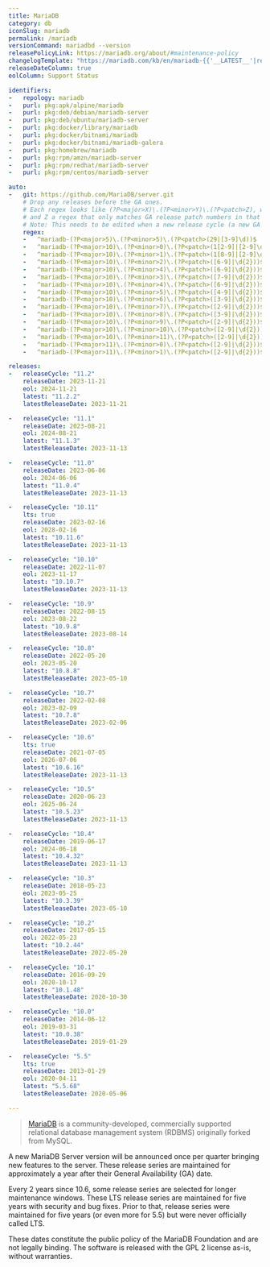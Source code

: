 ```yaml
---
title: MariaDB
category: db
iconSlug: mariadb
permalink: /mariadb
versionCommand: mariadbd --version
releasePolicyLink: https://mariadb.org/about/#maintenance-policy
changelogTemplate: "https://mariadb.com/kb/en/mariadb-{{'__LATEST__'|replace:'.','-'}}-changelog/"
releaseDateColumn: true
eolColumn: Support Status

identifiers:
-   repology: mariadb
-   purl: pkg:apk/alpine/mariadb
-   purl: pkg:deb/debian/mariadb-server
-   purl: pkg:deb/ubuntu/mariadb-server
-   purl: pkg:docker/library/mariadb
-   purl: pkg:docker/bitnami/mariadb
-   purl: pkg:docker/bitnami/mariadb-galera
-   purl: pkg:homebrew/mariadb
-   purl: pkg:rpm/amzn/mariadb-server
-   purl: pkg:rpm/redhat/mariadb-server
-   purl: pkg:rpm/centos/mariadb-server

auto:
-   git: https://github.com/MariaDB/server.git
    # Drop any releases before the GA ones.
    # Each regex looks like (?P<major>X)\.(?P<minor>Y)\.(?P<patch>Z), where X is the major, Y the minor
    # and Z a regex that only matches GA release patch numbers in that cycle.
    # Note: This needs to be edited when a new release cycle (a new GA release) is added.
    regex:
    -   ^mariadb-(?P<major>5)\.(?P<minor>5)\.(?P<patch>(29|[3-9]\d))$
    -   ^mariadb-(?P<major>10)\.(?P<minor>0)\.(?P<patch>(1[2-9]|[2-9]\d))$
    -   ^mariadb-(?P<major>10)\.(?P<minor>1)\.(?P<patch>(1[8-9]|[2-9]\d))$
    -   ^mariadb-(?P<major>10)\.(?P<minor>2)\.(?P<patch>([6-9]|\d{2}))$
    -   ^mariadb-(?P<major>10)\.(?P<minor>4)\.(?P<patch>([6-9]|\d{2}))$
    -   ^mariadb-(?P<major>10)\.(?P<minor>3)\.(?P<patch>([7-9]|\d{2}))$
    -   ^mariadb-(?P<major>10)\.(?P<minor>4)\.(?P<patch>([6-9]|\d{2}))$
    -   ^mariadb-(?P<major>10)\.(?P<minor>5)\.(?P<patch>([4-9]|\d{2}))$
    -   ^mariadb-(?P<major>10)\.(?P<minor>6)\.(?P<patch>([3-9]|\d{2}))$
    -   ^mariadb-(?P<major>10)\.(?P<minor>7)\.(?P<patch>([2-9]|\d{2}))$
    -   ^mariadb-(?P<major>10)\.(?P<minor>8)\.(?P<patch>([3-9]|\d{2}))$
    -   ^mariadb-(?P<major>10)\.(?P<minor>9)\.(?P<patch>([2-9]|\d{2}))$
    -   ^mariadb-(?P<major>10)\.(?P<minor>10)\.(?P<patch>([2-9]|\d{2}))$
    -   ^mariadb-(?P<major>10)\.(?P<minor>11)\.(?P<patch>([2-9]|\d{2}))$
    -   ^mariadb-(?P<major>11)\.(?P<minor>0)\.(?P<patch>([2-9]|\d{2}))$
    -   ^mariadb-(?P<major>11)\.(?P<minor>1)\.(?P<patch>([2-9]|\d{2}))$

releases:
-   releaseCycle: "11.2"
    releaseDate: 2023-11-21
    eol: 2024-11-21
    latest: "11.2.2"
    latestReleaseDate: 2023-11-21

-   releaseCycle: "11.1"
    releaseDate: 2023-08-21
    eol: 2024-08-21
    latest: "11.1.3"
    latestReleaseDate: 2023-11-13

-   releaseCycle: "11.0"
    releaseDate: 2023-06-06
    eol: 2024-06-06
    latest: "11.0.4"
    latestReleaseDate: 2023-11-13

-   releaseCycle: "10.11"
    lts: true
    releaseDate: 2023-02-16
    eol: 2028-02-16
    latest: "10.11.6"
    latestReleaseDate: 2023-11-13

-   releaseCycle: "10.10"
    releaseDate: 2022-11-07
    eol: 2023-11-17
    latest: "10.10.7"
    latestReleaseDate: 2023-11-13

-   releaseCycle: "10.9"
    releaseDate: 2022-08-15
    eol: 2023-08-22
    latest: "10.9.8"
    latestReleaseDate: 2023-08-14

-   releaseCycle: "10.8"
    releaseDate: 2022-05-20
    eol: 2023-05-20
    latest: "10.8.8"
    latestReleaseDate: 2023-05-10

-   releaseCycle: "10.7"
    releaseDate: 2022-02-08
    eol: 2023-02-09
    latest: "10.7.8"
    latestReleaseDate: 2023-02-06

-   releaseCycle: "10.6"
    lts: true
    releaseDate: 2021-07-05
    eol: 2026-07-06
    latest: "10.6.16"
    latestReleaseDate: 2023-11-13

-   releaseCycle: "10.5"
    releaseDate: 2020-06-23
    eol: 2025-06-24
    latest: "10.5.23"
    latestReleaseDate: 2023-11-13

-   releaseCycle: "10.4"
    releaseDate: 2019-06-17
    eol: 2024-06-18
    latest: "10.4.32"
    latestReleaseDate: 2023-11-13

-   releaseCycle: "10.3"
    releaseDate: 2018-05-23
    eol: 2023-05-25
    latest: "10.3.39"
    latestReleaseDate: 2023-05-10

-   releaseCycle: "10.2"
    releaseDate: 2017-05-15
    eol: 2022-05-23
    latest: "10.2.44"
    latestReleaseDate: 2022-05-20

-   releaseCycle: "10.1"
    releaseDate: 2016-09-29
    eol: 2020-10-17
    latest: "10.1.48"
    latestReleaseDate: 2020-10-30

-   releaseCycle: "10.0"
    releaseDate: 2014-06-12
    eol: 2019-03-31
    latest: "10.0.38"
    latestReleaseDate: 2019-01-29

-   releaseCycle: "5.5"
    lts: true
    releaseDate: 2013-01-29
    eol: 2020-04-11
    latest: "5.5.68"
    latestReleaseDate: 2020-05-06

---
```


> [MariaDB](https://mariadb.org/about/) is a community-developed, commercially supported relational
> database management system (RDBMS) originally forked from MySQL.

A new MariaDB Server version will be announced once per quarter bringing new features to the
server. These release series are maintained for approximately a year after their General
Availability (GA) date.

Every 2 years since 10.6, some release series are selected for longer maintenance windows. These
LTS release series are maintained for five years with security and bug fixes. Prior to that,
release series were maintained for five years (or even more for 5.5) but were never officially
called LTS.

These dates constitute the public policy of the MariaDB Foundation and are not legally binding.
The software is released with the GPL 2 license as-is, without warranties.
